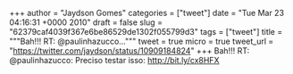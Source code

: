 
+++
author = "Jaydson Gomes"
categories = ["tweet"]
date = "Tue Mar 23 04:16:31 +0000 2010"
draft = false
slug = "62379caf4039f367e6be86529de1302f055799d3"
tags = ["tweet"]
title = """Bah!!! RT: @paulinhazucco..."""
tweet = true
micro = true
tweet_url = "https://twitter.com/jaydson/status/10909184824"
+++
Bah!!! RT: @paulinhazucco: Preciso testar isso: http://bit.ly/cx8HFX

